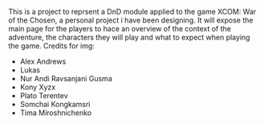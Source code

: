 This is a project to reprsent a DnD module applied to the game XCOM: War of the Chosen, a personal project i have been designing.
It will expose the main page for the players to hace an overview of the context of the adventure, the characters they will play and what to expect when playing the game.
Credits for img:
- Alex Andrews
- Lukas
- Nur Andi Ravsanjani Gusma
- Kony Xyzx
- Plato Terentev
- Somchai Kongkamsri
- Tima Miroshnichenko
